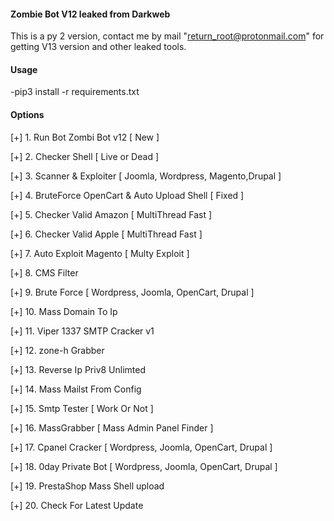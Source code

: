 #### Zombie Bot V12 leaked from Darkweb

This is a py 2 version, contact me by mail "return_root@protonmail.com" for getting V13 version and other leaked tools. 

#### Usage 

-pip3 install -r requirements.txt

#### Options

[+] 1. Run Bot Zombi Bot v12 [ New ]

[+] 2. Checker Shell [ Live or Dead ]

 [+] 3. Scanner & Exploiter [ Joomla, Wordpress, Magento,Drupal ]

 [+] 4. BruteForce OpenCart & Auto Upload Shell [ Fixed ]
 
[+] 5. Checker Valid Amazon [ MultiThread Fast ]

 [+] 6. Checker Valid Apple [ MultiThread Fast ]
 
[+] 7. Auto Exploit Magento [ Multy Exploit ]

 [+] 8. CMS Filter

 [+] 9. Brute Force [ Wordpress, Joomla, OpenCart, Drupal ]
 
[+] 10. Mass Domain To Ip
 
[+] 11. Viper 1337 SMTP Cracker v1

 [+] 12. zone-h Grabber

 [+] 13. Reverse Ip Priv8 Unlimted
 
[+] 14. Mass Mailst From Config
 
[+] 15. Smtp Tester [ Work Or Not ]

 [+] 16. MassGrabber [ Mass Admin Panel Finder ]
 
[+] 17. Cpanel Cracker [ Wordpress, Joomla, OpenCart, Drupal ]

 [+] 18. 0day Private Bot  [ Wordpress, Joomla, OpenCart, Drupal ]

 [+] 19. PrestaShop Mass Shell upload
 
[+] 20. Check For Latest Update





